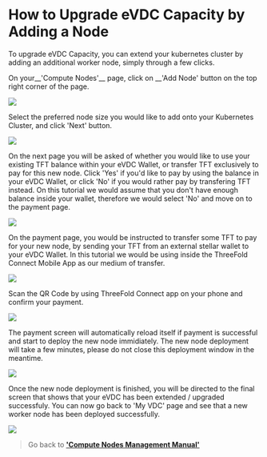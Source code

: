 # How to Upgrade eVDC Capacity by Adding a Node

To upgrade eVDC Capacity, you can extend your kubernetes cluster by adding an additional worker node, simply through a few clicks.

On your__'Compute Nodes'__ page, click on __'Add Node' button on the top right corner of the page.

![](addnode.png)

Select the preferred node size you would like to add onto your Kubernetes Cluster, and click 'Next' button.

![](nodesize.png)

On the next page you will be asked of whether you would like to use your existing TFT balance within your eVDC Wallet, or transfer TFT exclusively to pay for this new node. Click 'Yes' if you'd like to pay by using the balance in your eVDC Wallet, or click 'No' if you would rather pay by transfering TFT instead. On this tutorial we would assume that you don't have enough balance inside your wallet, therefore we would select 'No' and move on to the payment page.

![](paymethod.png)

On the payment page, you would be instructed to transfer some TFT to pay for your new node, by sending your TFT from an external stellar wallet to your eVDC Wallet. In this tutorial we would be using inside the ThreeFold Connect Mobile App as our medium of transfer.

![](paynode.png)

Scan the QR Code by using ThreeFold Connect app on your phone and confirm your payment. 

![](scanqr.jpeg)

The payment screen will automatically reload itself if payment is successful and start to deploy the new node immidiately. The new node deployment will take a few minutes, please do not close this deployment window in the meantime.

![](extendnodeprocess.png)

Once the new node deployment is finished, you will be directed to the final screen that shows that your eVDC has been extended / upgraded successfuly. You can now go back to 'My VDC' page and see that a new worker node has been deployed successfully.

![](newnode.png)

> Go back to [__'Compute Nodes Management Manual'__](evdc_compute.md)